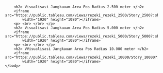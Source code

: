 <html>
    <body> 
        
        <h2> Visualisasi Jangkauan Area Pos Radius 2.500 meter </h2>
        <iframe src="https://public.tableau.com/views/rezeki_rezeki_2500/Story_2500?:showVizHome=no&:embed=true"
            width="1920" height="1080"></iframe> 
        <p> <br> </br> </p>
        <h2> Visualisasi Jangkauan Area Pos Radius 5.000 meter </h2>
        <iframe src="https://public.tableau.com/views/rezeki_rezeki_5000/Story_5000?:showVizHome=no&:embed=true"
            width="1920" height="1080"></iframe>
        <p> <br> </br> </p>
        <h2> VVisualisasi Jangkauan Area Pos Radius 10.000 meter </h2>
        <iframe src="https://public.tableau.com/views/rezeki_rezeki_10000/Story_10000?:showVizHome=no&:embed=true"
            width="1920" height="1080"></iframe>
    </body>
</html>
